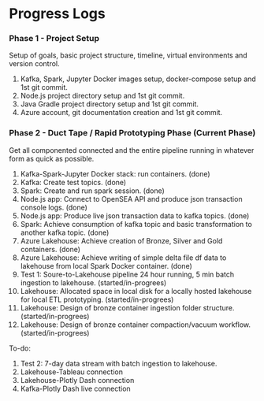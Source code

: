 # Progress Logs

### Phase 1 - Project Setup
Setup of goals, basic project structure, timeline, virtual environments and version control.
1. Kafka, Spark, Jupyter Docker images setup, docker-compose setup and 1st git commit.
2. Node.js project directory setup and 1st git commit.
3. Java Gradle project directory setup and 1st git commit.
4. Azure account, git documentation creation and 1st git commit.
### Phase 2 - Duct Tape / Rapid Prototyping Phase (Current Phase)
Get all componented connected and the entire pipeline running in whatever form as quick as possible.
1. Kafka-Spark-Jupyter Docker stack: run containers. (done)
2. Kafka: Create test topics. (done)
3. Spark: Create and run spark session. (done)
4. Node.js app: Connect to OpenSEA API and produce json transaction console logs. (done)
5. Node.js app: Produce live json transaction data to kafka topics. (done)
6. Spark: Achieve consumption of kafka topic and basic transformation to another kafka topic. (done)
7. Azure Lakehouse: Achieve creation of Bronze, Silver and Gold containers. (done)
8. Azure Lakehouse: Achieve writing of simple delta file df data to lakehouse from local Spark Docker container. (done)
9. Test 1: Soure-to-Lakehouse pipeline 24 hour running, 5 min batch ingestion to lakehouse. (started/in-progrees)
10. Lakehouse: Allocated space in local disk for a locally hosted lakehouse for local ETL prototyping. (started/in-progrees)
11. Lakehouse: Design of bronze container ingestion folder structure. (started/in-progrees)
12. Lakehouse: Design of bronze container compaction/vacuum workflow. (started/in-progrees)

To-do:
1. Test 2: 7-day data stream with batch ingestion to lakehouse.
3. Lakehouse-Tableau connection
4. Lakehouse-Plotly Dash connection
5. Kafka-Plotly Dash live connection